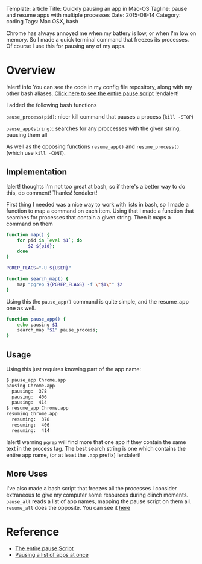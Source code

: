 Template: article
Title: Quickly pausing an app in Mac-OS
Tagline: pause and resume apps with multiple processes
Date: 2015-08-14
Category: coding
Tags: Mac OSX, bash


Chrome has always annoyed me when my battery is low, or when I'm low on memory. So I made a quick terminal command that freezes its processes. Of course I use this for pausing any of my apps.

# Overview

!alert! info
    You can see the code in my config file repository, along with my other bash aliases.
    [Click here to see the entire pause script](bash-pauser)
!endalert!

I added the following bash functions

`pause_process(pid)`: nicer kill command that pauses a process (`kill -STOP`)

`pause_app(string)`: searches for any proccesses with the given string, pausing them all

As well as the opposing functions `resume_app()` and `resume_process()` (which use `kill -CONT`).



## Implementation

!alert! thoughts
    I'm not too great at bash, so if there's a better way to do this, do comment!
    Thanks!
!endalert!

First thing I needed was a nice way to work with lists in bash, so I made a function to map a command on each item.
Using that I made a function that searches for processes that contain a given string. Then it maps a command on them

```bash
function map() {
    for pid in `eval $1`; do
        $2 ${pid};
    done
}

PGREP_FLAGS="-U ${USER}"

function search_map() {
    map "pgrep ${PGREP_FLAGS} -f \"$1\"" $2
}
```

Using this the `pause_app()` command is quite simple, and the resume_app one as well.

```bash
function pause_app() {
    echo pausing $1
    search_map "$1" pause_process;
}
```

## Usage

Using this just requires knowing part of the app name:

```bash
$ pause_app Chrome.app
pausing Chrome.app
  pausing:  378
  pausing:  406
  pausing:  414
$ resume_app Chrome.app
resuming Chrome.app
  resuming:  378
  resuming:  406
  resuming:  414
```

!alert! warning
    `pgrep` will find more that one app if they contain the same text in the process tag.
    The best search string is one which contains the entire app name, (or at least the `.app` prefix)
!endalert!


## More Uses

I've also made a bash script that freezes all the processes I consider extraneous to give my computer some resources during clinch moments. `pause_all` reads a list of app names, mapping the pause script on them all. `resume_all` does the opposite. You can see it [here][bash-pauser-all]





# Reference

* [The entire pause Script][bash-pauser]
* [Pausing a list of apps at once][bash-pauser-all]

[bash-pauser]: https://github.com/Saevon/config/blob/master/bash/pauser.bash
[bash-pauser-all]: https://github.com/Saevon/config/blob/master/bash/pauser_template.bash

